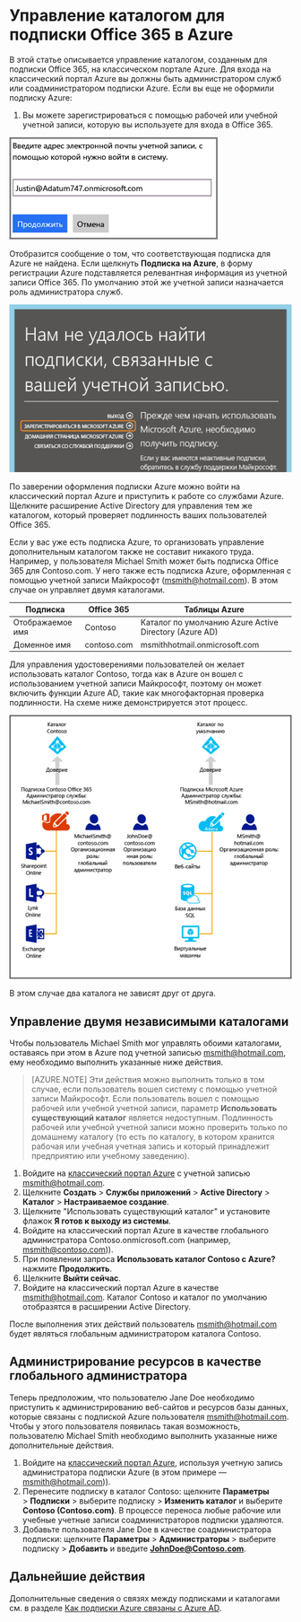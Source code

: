 <properties
   pageTitle="Управление каталогом для подписки Office 365 в Azure | Microsoft Azure"
   description="Управление каталогом подписки Office 365 с помощью Azure Active Directory и классического портала Azure"
   services="active-directory"
   documentationCenter=""
   authors="curtand"
   manager="femila"
   editor=""/>

<tags
   ms.service="active-directory"
   ms.devlang="na"
   ms.topic="get-started-article"
   ms.tgt_pltfrm="na"
   ms.workload="identity"
   ms.date="06/03/2016"
   ms.author="curtand"/>

# Управление каталогом для подписки Office 365 в Azure

В этой статье описывается управление каталогом, созданным для подписки Office 365, на классическом портале Azure. Для входа на классический портал Azure вы должны быть администратором служб или соадминистратором подписки Azure. Если вы еще не оформили подписку Azure:

1. Вы можете зарегистрироваться с помощью рабочей или учебной учетной записи, которую вы используете для входа в Office 365.

![Поле для ввода адреса электронной почты](./media/active-directory-manage-o365-subscription/AAD_O365_01.png)

Отобразится сообщение о том, что соответствующая подписка для Azure не найдена. Если щелкнуть **Подписка на Azure**, в форму регистрации Azure подставляется релевантная информация из учетной записи Office 365. По умолчанию этой же учетной записи назначается роль администратора служб.

![Ссылка на регистрацию для получения подписки Azure](./media/active-directory-manage-o365-subscription/AAD_O365_02.png)

По заверении оформления подписки Azure можно войти на классический портал Azure и приступить к работе со службами Azure. Щелкните расширение Active Directory для управления тем же каталогом, который проверяет подлинность ваших пользователей Office 365.

Если у вас уже есть подписка Azure, то организовать управление дополнительным каталогом также не составит никакого труда. Например, у пользователя Michael Smith может быть подписка Office 365 для Contoso.com. У него также есть подписка Azure, оформленная с помощью учетной записи Майкрософт (msmith@hotmail.com). В этом случае он управляет двумя каталогами.

 Подписка | Office 365 | Таблицы Azure
  -------------- | ------------- | -------------------------------
 Отображаемое имя | Contoso | Каталог по умолчанию Azure Active Directory (Azure AD)
 Доменное имя | contoso.com | msmithhotmail.onmicrosoft.com

Для управления удостоверениями пользователей он желает использовать каталог Contoso, тогда как в Azure он вошел с использованием учетной записи Майкрософт, поэтому он может включить функции Azure AD, такие как многофакторная проверка подлинности. На схеме ниже демонстрируется этот процесс.

![Схема управления двумя независимыми каталогами](./media/active-directory-manage-o365-subscription/AAD_O365_03.png)

В этом случае два каталога не зависят друг от друга.

## Управление двумя независимыми каталогами
Чтобы пользователь Michael Smith мог управлять обоими каталогами, оставаясь при этом в Azure под учетной записью msmith@hotmail.com, ему необходимо выполнить указанные ниже действия.

> [AZURE.NOTE]
Эти действия можно выполнить только в том случае, если пользователь вошел систему с помощью учетной записи Майкрософт. Если пользователь вошел с помощью рабочей или учебной учетной записи, параметр **Использовать существующий каталог** является недоступным. Подлинность рабочей или учебной учетной записи можно проверить только по домашнему каталогу (то есть по каталогу, в котором хранится рабочая или учебная учетная запись и который принадлежит предприятию или учебному заведению).

1.	Войдите на [классический портал Azure](https://manage.windowsazure.com) с учетной записью msmith@hotmail.com.
2.	Щелкните **Создать** > **Службы приложений** > **Active Directory** > **Каталог** > **Настраиваемое создание**.
3.	Щелкните "Использовать существующий каталог" и установите флажок **Я готов к выходу из системы**.
4.	Войдите на классический портал Azure в качестве глобального администратора Contoso.onmicrosoft.com (например, msmith@contoso.com)).
5.	При появлении запроса **Использовать каталог Contoso с Azure?** нажмите **Продолжить**.
6.	Щелкните **Выйти сейчас**.
7.	Войдите на классический портал Azure в качестве msmith@hotmail.com. Каталог Contoso и каталог по умолчанию отобразятся в расширении Active Directory.

После выполнения этих действий пользователь msmith@hotmail.com будет являться глобальным администратором каталога Contoso.

## Администрирование ресурсов в качестве глобального администратора
Теперь предположим, что пользователю Jane Doe необходимо приступить к администрированию веб-сайтов и ресурсов базы данных, которые связаны с подпиской Azure пользователя msmith@hotmail.com. Чтобы у этого пользователя появилась такая возможность, пользователю Michael Smith необходимо выполнить указанные ниже дополнительные действия.

1.	Войдите на [классический портал Azure](https://manage.windowsazure.com), используя учетную запись администратора подписки Azure (в этом примере — msmith@hotmail.com)).
2.	Перенесите подписку в каталог Contoso: щелкните **Параметры** > **Подписки** > выберите подписку > **Изменить каталог** и выберите **Contoso (Contoso.com)**. В процессе переноса любые рабочие или учебные учетные записи соадминистраторов подписки удаляются.
3.	Добавьте пользователя Jane Doe в качестве соадминистратора подписки: щелкните **Параметры** > **Администраторы** > выберите подписку > **Добавить** и введите **JohnDoe@Contoso.com**.

## Дальнейшие действия
Дополнительные сведения о связях между подписками и каталогами см. в разделе [Как подписки Azure связаны с Azure AD](active-directory-how-subscriptions-associated-directory.md).

<!---HONumber=AcomDC_0608_2016--->